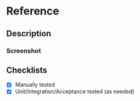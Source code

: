 # Reference

## Description

### Screenshot

## Checklists

- [x] Manually tested
- [x] Unit/Integration/Acceptance tested (as needed)
